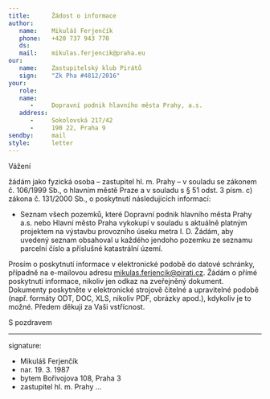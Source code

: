 ```yaml
---
title:      Žádost o informace
author:
   name:    Mikuláš Ferjenčík
   phone:   +420 737 943 770
   ds:      
   mail:    mikulas.ferjencik@praha.eu
our:
   name:    Zastupitelský klub Pirátů
   sign:    "Zk Pha #4812/2016"
your:
   role:    
   name:    
      -     Dopravní podnik hlavního města Prahy, a.s.
   address:
      -     Sokolovská 217/42
      -     190 22, Praha 9
sendby:     mail
style:      letter
---
```


Vážení

žádám jako fyzická osoba – zastupitel hl. m. Prahy – v souladu se zákonem č. 106/1999 Sb., o hlavním městě Praze a v souladu s § 51 odst. 3 písm. c) zákona č. 131/2000 Sb., o poskytnutí následujících informací:

* Seznam všech pozemků, které Dopravní podnik hlavního města Prahy a.s. nebo Hlavní město Praha vykokupí v souladu s aktuálně platným projektem na výstavbu provozního úseku metra I. D. Žádám, aby uvedený seznam obsahoval u každého jendoho pozemku ze seznamu parcelní číslo a příslušné katastrální území. 

Prosím o poskytnutí informace v elektronické podobě do datové schránky, případně na e-mailovou adresu mikulas.ferjencik@pirati.cz. Žádám o přímé poskytnutí informace, nikoliv jen odkaz na zveřejněný dokument. Dokumenty poskytněte v elektronické strojově čitelné a upravitelné podobě (např. formáty ODT, DOC, XLS, nikoliv PDF, obrázky apod.), kdykoliv je to možné. Předem děkuji za Vaši vstřícnost.

S pozdravem

---
signature:
  - Mikuláš Ferjenčík
  - nar. 19. 3. 1987
  - bytem Bořivojova 108, Praha 3
  - zastupitel hl. m. Prahy
...
